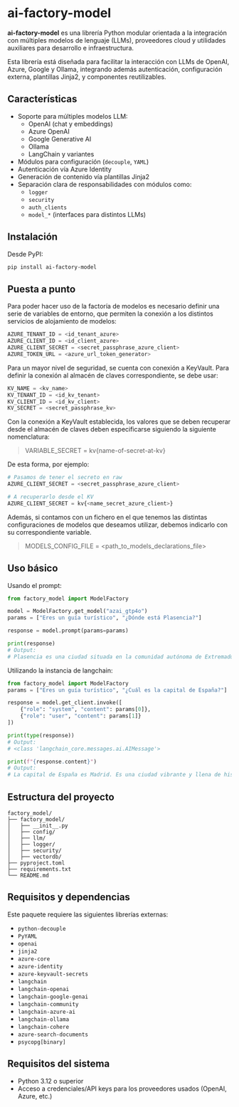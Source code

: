 # ai-factory-model

**ai-factory-model** es una librería Python modular orientada a la integración con múltiples modelos de lenguaje (LLMs), proveedores cloud y utilidades auxiliares para desarrollo e infraestructura.

Esta librería está diseñada para facilitar la interacción con LLMs de OpenAI, Azure, Google y Ollama, integrando además autenticación, configuración externa, plantillas Jinja2, y componentes reutilizables.

## Características

- Soporte para múltiples modelos LLM:
  - OpenAI (chat y embeddings)
  - Azure OpenAI
  - Google Generative AI
  - Ollama
  - LangChain y variantes
- Módulos para configuración (`decouple`, `YAML`)
- Autenticación vía Azure Identity
- Generación de contenido vía plantillas Jinja2
- Separación clara de responsabilidades con módulos como:
  - `logger`
  - `security`
  - `auth_clients`
  - `model_*` (interfaces para distintos LLMs)

## Instalación

Desde PyPI:

```bash
pip install ai-factory-model
```


## Puesta a punto
Para poder hacer uso de la factoría de modelos es necesario definir una serie de variables de entorno, que permiten la conexión a los distintos servicios de alojamiento de modelos:

```python
AZURE_TENANT_ID = <id_tenant_azure>
AZURE_CLIENT_ID = <id_client_azure>
AZURE_CLIENT_SECRET = <secret_passphrase_azure_client>
AZURE_TOKEN_URL = <azure_url_token_generator>
```

Para un mayor nivel de seguridad, se cuenta con conexión a KeyVault. Para definir la conexión al almacén de claves correspondiente, se debe usar:
```python
KV_NAME = <kv_name>
KV_TENANT_ID = <id_kv_tenant>
KV_CLIENT_ID = <id_kv_client>
KV_SECRET = <secret_passphrase_kv>
```

Con la conexión a KeyVault establecida, los valores que se deben recuperar desde el almacén de claves deben especificarse siguiendo la siguiente nomenclatura:
> VARIABLE_SECRET = kv{name-of-secret-at-kv}

De esta forma, por ejemplo:
```python
# Pasamos de tener el secreto en raw
AZURE_CLIENT_SECRET = <secret_passphrase_azure_client>

# A recuperarlo desde el KV
AZURE_CLIENT_SECRET = kv{<name_secret_azure_client>}
```

Además, si contamos con un fichero en el que tenemos las distintas configuraciones de modelos que deseamos utilizar, debemos indicarlo con su correspondiente variable.
> MODELS_CONFIG_FILE = <path_to_models_declarations_file>

## Uso básico

Usando el prompt:
```python
from factory_model import ModelFactory

model = ModelFactory.get_model("azai_gtp4o")
params = ["Eres un guía turístico", "¿Dónde está Plasencia?"]

response = model.prompt(params=params)

print(response)
# Output:
# Plasencia es una ciudad situada en la comunidad autónoma de Extremadura, en el oeste de España. Se encuentra en la provincia de Cáceres, a orillas del río Jerte. Plasencia está aproximadamente a unos 80 kilómetros al norte de la ciudad de Cáceres y a unos 250 kilómetros al oeste de Madrid. Es conocida por su casco histórico, que incluye la Catedral de Plasencia, y por su cercanía al Valle del Jerte, famoso por sus cerezos en flor.

```


Utilizando la instancia de langchain:
```python
from factory_model import ModelFactory
params = ["Eres un guía turístico", "¿Cuál es la capital de España?"]

response = model.get_client.invoke([
    {"role": "system", "content": params[0]},
    {"role": "user", "content": params[1]}
])

print(type(response))
# Output:
# <class 'langchain_core.messages.ai.AIMessage'>

print(f"{response.content}")
# Output:
# La capital de España es Madrid. Es una ciudad vibrante y llena de historia, conocida por su rica cultura, su arquitectura impresionante y su animada vida nocturna. Además, Madrid alberga importantes museos como el Museo del Prado y el Museo Reina Sofía, así como el Palacio Real y el Parque del Retiro.
```


## Estructura del proyecto

```
factory_model/
├── factory_model/
│   ├── __init__.py
│   ├── config/
│   ├── llm/
│   ├── logger/
│   ├── security/
│   ├── vectordb/
├── pyproject.toml
├── requirements.txt
└── README.md
```

## Requisitos y dependencias

Este paquete requiere las siguientes librerías externas:

- `python-decouple`
- `PyYAML`
- `openai`
- `jinja2`
- `azure-core`
- `azure-identity`
- `azure-keyvault-secrets`
- `langchain`
- `langchain-openai`
- `langchain-google-genai`
- `langchain-community`
- `langchain-azure-ai`
- `langchain-ollama`
- `langchain-cohere`
- `azure-search-documents`
- `psycopg[binary]`


## Requisitos del sistema
- Python 3.12 o superior
- Acceso a credenciales/API keys para los proveedores usados (OpenAI, Azure, etc.)
